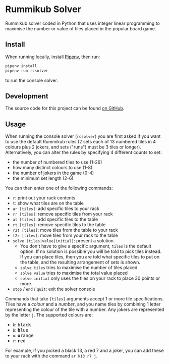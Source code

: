# Rummikub Solver

Rummikub solver coded in Python that uses integer linear programming to maximise the number or value of tiles placed in the popular board game.

## Install

When running locally, install [Pipenv], then run:

```bash
pipenv install
pipenv run rcsolver
```

to run the console solver.

## Development

The source code for this project can be found [on GitHub][gh].

## Usage

When running the console solver (`rcsolver`) you are first asked if you want to use the default Rummikub rules (2 sets each of 13 numbered tiles in 4 colours plus 2 jokers, and sets ("runs") must be 3 tiles or longer). Alternatively, you can alter the rules by specifying 4 different counts to set:

- the number of numbered tiles to use (1-26)
- how many distinct colours to use (1-8)
- the number of jokers in the game (0-4)
- the minimum set length (2-6)

You can then enter one of the following commands:

- `r`: print out your rack contents
- `t`: show what tiles are on the table
- `ar [tiles]`: add specific tiles to your rack
- `rr [tiles]`: remove specific tiles from your rack
- `at [tiles]`: add specific tiles to the table
- `rt [tiles]`: remove specific tiles to the table
- `r2t [tiles]`: move tiles from the table to your rack
- `t2r [tiles]`: move tiles from your rack to the table
- `solve (tiles|value|initial)`: present a solution.
  - You don't have to give a specific argument, `tiles` is the default option. If no solution is possible you will be told to pick tiles instead. If you can place tiles,
  then you are told what specific tiles to put on the table, and the resulting arrangement
  of sets is shown.
  - `solve tiles` tries to maximise the number of tiles placed
  - `solve value` tries to maximise the total value placed
  - `solve initial` only uses the tiles on your rack to place 30 points or more.
- `stop` / `end` / `quit`: exit the solver console

Commands that take `[tiles]` arguments accept 1 or more tile specifications. Tiles have a _colour_ and a _number_, and you name tiles by combining 1 letter representing the colour of the tile with a number. Any jokers are represented by the letter `j`. The supported colours are:

- `k`: <tt>blac**k**</tt>
- `b`: <tt>**b**lue</tt>
- `o`: <tt>**o**range</tt>
- `r`: <tt>**r**ed</tt>

For example, if you picked a black 13, a red 7 and a joker, you can add these to your rack with the command `ar k13 r7 j`.

[Pipenv]: https://pipenv.readthedocs.io/
[gh]: https://github.com/Ollie-Hooper/RummikubSolver

